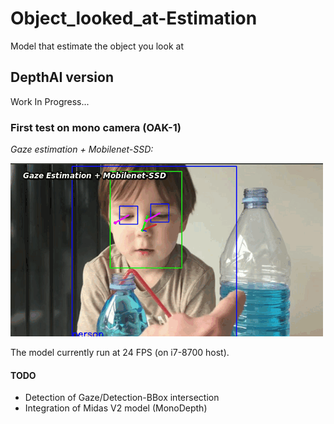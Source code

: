# Object_looked_at-Estimation
Model that estimate the object you look at


## DepthAI version

Work In Progress...  

### First test on mono camera (OAK-1)

*Gaze estimation + Mobilenet-SSD:* 

![blue](utils/blue3.gif)

The model currently run at 24 FPS (on i7-8700 host).

#### TODO

* Detection of Gaze/Detection-BBox intersection
* Integration of Midas V2 model (MonoDepth)
